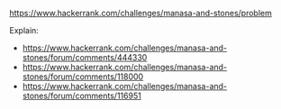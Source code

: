 https://www.hackerrank.com/challenges/manasa-and-stones/problem

Explain:

- https://www.hackerrank.com/challenges/manasa-and-stones/forum/comments/444330
- https://www.hackerrank.com/challenges/manasa-and-stones/forum/comments/118000
- https://www.hackerrank.com/challenges/manasa-and-stones/forum/comments/116951
